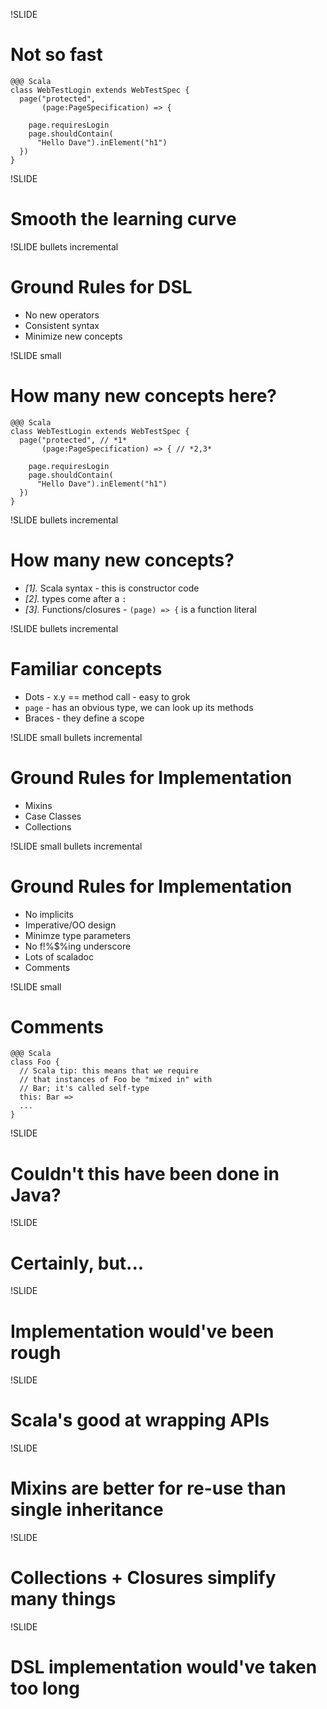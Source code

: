 !SLIDE
# Not so fast

    @@@ Scala
    class WebTestLogin extends WebTestSpec { 
      page("protected",
           (page:PageSpecification) => {

        page.requiresLogin
        page.shouldContain(
          "Hello Dave").inElement("h1")
      })
    }

!SLIDE 
# Smooth the learning curve

!SLIDE bullets incremental
# Ground Rules for DSL
* No new operators
* Consistent syntax
* Minimize new concepts

!SLIDE small
# How many new concepts here?

    @@@ Scala
    class WebTestLogin extends WebTestSpec { 
      page("protected", // *1*
           (page:PageSpecification) => { // *2,3*

        page.requiresLogin
        page.shouldContain(
          "Hello Dave").inElement("h1")
      })
    }

!SLIDE bullets incremental
# How many new concepts?

* *[1].* Scala syntax - this is constructor code
* *[2].* types come after a <code>:</code>
* *[3].* Functions/closures - <code>(page) => {</code> is a function literal
 
!SLIDE bullets incremental
# Familiar concepts

* Dots - x.y == method call - easy to grok
* <code>page</code> - has an obvious type, we can look up its methods
* Braces - they define a scope

!SLIDE small bullets incremental
# Ground Rules for Implementation
* Mixins
* Case Classes
* Collections

!SLIDE small bullets incremental
# Ground Rules for Implementation
* No implicits
* Imperative/OO design
* Minimze type parameters
* No f!%$%ing underscore
* Lots of scaladoc
* Comments

!SLIDE small
# Comments

    @@@ Scala
    class Foo {
      // Scala tip: this means that we require
      // that instances of Foo be "mixed in" with
      // Bar; it's called self-type
      this: Bar => 
      ...
    }

!SLIDE 
# Couldn't this have been done in Java?

!SLIDE 
# Certainly, but...

!SLIDE 
# Implementation would've been rough

!SLIDE 
# Scala's good at wrapping APIs

!SLIDE 
# Mixins are better for re-use than single inheritance

!SLIDE 
# Collections + Closures simplify many things

!SLIDE
# DSL implementation would've taken too long
